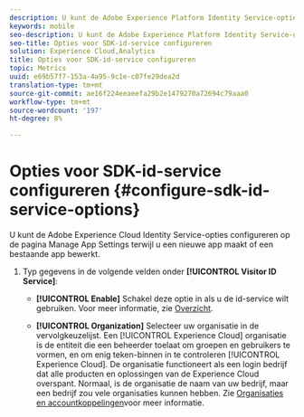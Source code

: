 ```yaml
---
description: U kunt de Adobe Experience Platform Identity Service-opties configureren op de pagina Manage App Settings terwijl u een nieuwe app maakt of een bestaande app bewerkt.
keywords: mobile
seo-description: U kunt de Adobe Experience Platform Identity Service-opties configureren op de pagina Manage App Settings terwijl u een nieuwe app maakt of een bestaande app bewerkt.
seo-title: Opties voor SDK-id-service configureren
solution: Experience Cloud,Analytics
title: Opties voor SDK-id-service configureren
topic: Metrics
uuid: e69b57f7-153a-4a95-9c1e-c07fe29dea2d
translation-type: tm+mt
source-git-commit: ae16f224eeaeefa29b2e1479270a72694c79aaa0
workflow-type: tm+mt
source-wordcount: '197'
ht-degree: 8%

---
```



# Opties voor SDK-id-service configureren {#configure-sdk-id-service-options}

U kunt de Adobe Experience Cloud Identity Service-opties configureren op de pagina Manage App Settings terwijl u een nieuwe app maakt of een bestaande app bewerkt.

1. Typ gegevens in de volgende velden onder **[!UICONTROL Visitor ID Service]**:

   * **[!UICONTROL Enable]**
Schakel deze optie in als u de id-service wilt gebruiken. Voor meer informatie, zie [Overzicht](https://docs.adobe.com/content/help/en/id-service/using/intro/overview.html).

   * **[!UICONTROL Organization]**
Selecteer uw organisatie in de vervolgkeuzelijst.
Een [!UICONTROL Experience Cloud] organisatie is de entiteit die een beheerder toelaat om groepen en gebruikers te vormen, en om enig teken-binnen in te controleren [!UICONTROL Experience Cloud]. De organisatie functioneert als een login bedrijf dat alle producten en oplossingen van de Experience Cloud overspant. Normaal, is de organisatie de naam van uw bedrijf, maar een bedrijf zou vele organisaties kunnen hebben. Zie [Organisaties en accountkoppelingen](https://docs.adobe.com/content/help/nl-NL/core-services/interface/manage-users-and-products/organizations.html)voor meer informatie.